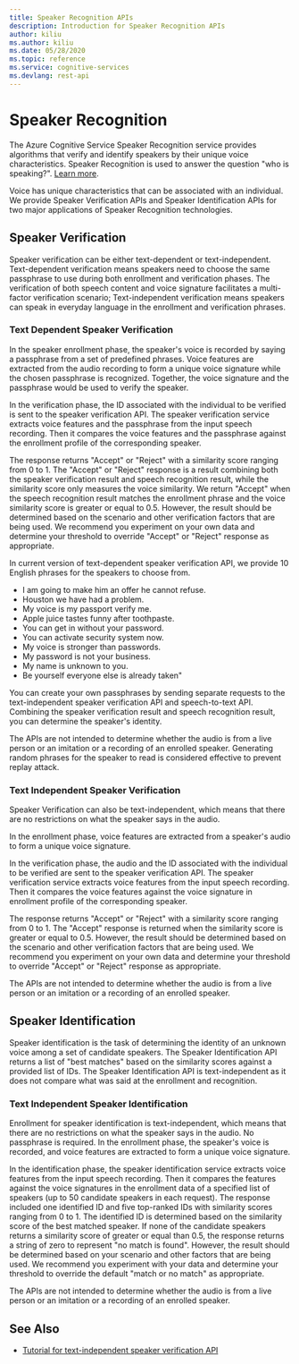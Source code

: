 ```yaml
---
title: Speaker Recognition APIs
description: Introduction for Speaker Recognition APIs
author: kiliu
ms.author: kiliu
ms.date: 05/28/2020
ms.topic: reference
ms.service: cognitive-services
ms.devlang: rest-api
---
```


# Speaker Recognition

The Azure Cognitive Service Speaker Recognition service provides algorithms that verify and identify speakers by their unique voice characteristics. Speaker Recognition is used to answer the question "who is speaking?". [Learn more](https://azure.microsoft.com/en-us/services/cognitive-services/speaker-recognition/).

Voice has unique characteristics that can be associated with an individual. We provide Speaker Verification APIs and Speaker Identification APIs for two major applications of Speaker Recognition technologies.

## Speaker Verification

Speaker verification can be either text-dependent or text-independent. Text-dependent verification means speakers need to choose the same passphrase to use during both enrollment and verification phases. The verification of both speech content and voice signature facilitates a multi-factor verification scenario; Text-independent verification means speakers can speak in everyday language in the enrollment and verification phrases.

### Text Dependent Speaker Verification

In the speaker enrollment phase, the speaker's voice is recorded by saying a passphrase from a set of predefined phrases. Voice features are extracted from the audio recording to form a unique voice signature while the chosen passphrase is recognized. Together, the voice signature and the passphrase would be used to verify the speaker.

In the verification phase, the ID associated with the individual to be verified is sent to the speaker verification API. The speaker verification service extracts voice features and the passphrase from the input speech recording. Then it compares the voice features and the passphrase against the enrollment profile of the corresponding speaker.

The response returns "Accept" or "Reject" with a similarity score ranging from 0 to 1. The "Accept" or "Reject" response is a result combining both the speaker verification result and speech recognition result, while the similarity score only measures the voice similarity. We return "Accept" when the speech recognition result matches the enrollment phrase and the voice similarity score is greater or equal to 0.5. However, the result should be determined based on the scenario and other verification factors that are being used. We recommend you experiment on your own data and determine your threshold to override "Accept" or "Reject" response as appropriate.

In current version of text-dependent speaker verification API, we provide 10 English phrases for the speakers to choose from.

- I am going to make him an offer he cannot refuse.
- Houston we have had a problem.
- My voice is my passport verify me.
- Apple juice tastes funny after toothpaste.
- You can get in without your password.
- You can activate security system now.
- My voice is stronger than passwords.
- My password is not your business.
- My name is unknown to you.
- Be yourself everyone else is already taken"

You can create your own passphrases by sending separate requests to the text-independent speaker verification API and speech-to-text API. Combining the speaker verification result and speech recognition result, you can determine the speaker's identity.

The APIs are not intended to determine whether the audio is from a live person or an imitation or a recording of an enrolled speaker. Generating random phrases for the speaker to read is considered effective to prevent replay attack.

### Text Independent Speaker Verification

Speaker Verification can also be text-independent, which means that there are no restrictions on what the speaker says in the audio.

In the enrollment phase, voice features are extracted from a speaker's audio to form a unique voice signature.

In the verification phase, the audio and the ID associated with the individual to be verified are sent to the speaker verification API. The speaker verification service extracts voice features from the input speech recording. Then it compares the voice features against the voice signature in enrollment profile of the corresponding speaker.

The response returns "Accept" or "Reject" with a similarity score ranging from 0 to 1. The "Accept" response is returned when the similarity score is greater or equal to 0.5. However, the result should be determined based on the scenario and other verification factors that are being used. We recommend you experiment on your own data and determine your threshold to override "Accept" or "Reject" response as appropriate.

The APIs are not intended to determine whether the audio is from a live person or an imitation or a recording of an enrolled speaker.

## Speaker Identification

Speaker identification is the task of determining the identity of an unknown voice among a set of candidate speakers. The Speaker Identification API returns a list of "best matches" based on the similarity scores against a provided list of IDs. The Speaker Identification API is text-independent as it does not compare what was said at the enrollment and recognition.

### Text Independent Speaker Identification

Enrollment for speaker identification is text-independent, which means that there are no restrictions on what the speaker says in the audio. No passphrase is required. In the enrollment phase, the speaker's voice is recorded, and voice features are extracted to form a unique voice signature.

In the identification phase, the speaker identification service extracts voice features from the input speech recording. Then it compares the features against the voice signatures in the enrollment data of a specified list of speakers (up to 50 candidate speakers in each request). The response included one identified ID and five top-ranked IDs with similarity scores ranging from 0 to 1. The identified ID is determined based on the similarity score of the best matched speaker. If none of the candidate speakers returns a similarity score of greater or equal than 0.5, the response returns a string of zero to represent "no match is found". However, the result should be determined based on your scenario and other factors that are being used. We recommend you experiment with your data and determine your threshold to override the default "match or no match" as appropriate.

The APIs are not intended to determine whether the audio is from a live person or an imitation or a recording of an enrolled speaker.

## See Also

- [Tutorial for text-independent speaker verification API](https://azure.microsoft.com/en-us/resources/videos/speaker-recognition-text-independent-verification-developer-tutorial/)
